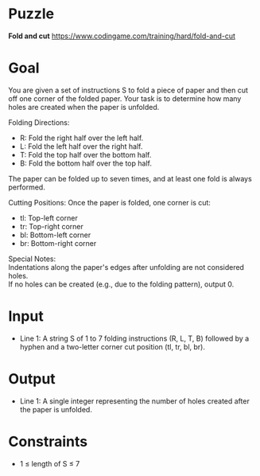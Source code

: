 # Puzzle
**Fold and cut** https://www.codingame.com/training/hard/fold-and-cut

# Goal
You are given a set of instructions S to fold a piece of paper and then cut off one corner of the folded paper. Your task is to determine how many holes are created when the paper is unfolded.

Folding Directions:  
* R: Fold the right half over the left half.
* L: Fold the left half over the right half.
* T: Fold the top half over the bottom half.
* B: Fold the bottom half over the top half.

The paper can be folded up to seven times, and at least one fold is always performed.

Cutting Positions: Once the paper is folded, one corner is cut:  
* tl: Top-left corner
* tr: Top-right corner
* bl: Bottom-left corner
* br: Bottom-right corner

Special Notes:  
Indentations along the paper's edges after unfolding are not considered holes.  
If no holes can be created (e.g., due to the folding pattern), output 0.  

# Input
* Line 1: A string S of 1 to 7 folding instructions (R, L, T, B) followed by a hyphen and a two-letter corner cut position (tl, tr, bl, br).

# Output
* Line 1: A single integer representing the number of holes created after the paper is unfolded.

# Constraints
* 1 ≤ length of S ≤ 7
